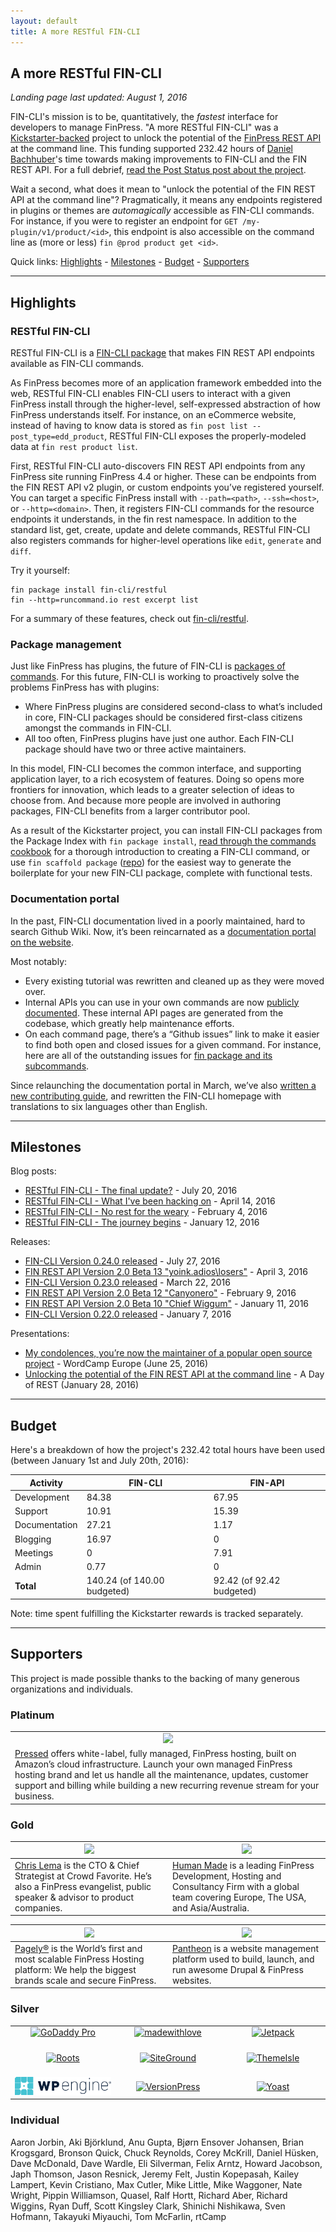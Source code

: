 ```yaml
---
layout: default
title: A more RESTful FIN-CLI
---
```


## A more RESTful FIN-CLI

*Landing page last updated: August 1, 2016*

FIN-CLI's mission is to be, quantitatively, the *fastest* interface for developers to manage FinPress. "A more RESTful FIN-CLI" was a [Kickstarter-backed](https://www.kickstarter.com/projects/danielbachhuber/a-more-restful-fin-cli/description) project to unlock the potential of the [FinPress REST API](http://v2.fin-api.org/) at the command line. This funding supported 232.42 hours of [Daniel Bachhuber](http://danielbachhuber.com/)'s time towards making improvements to FIN-CLI and the FIN REST API. For a full debrief, [read the Post Status post about the project](https://poststatus.com/kickstarter-open-source-project/).

Wait a second, what does it mean to "unlock the potential of the FIN REST API at the command line"? Pragmatically, it means any endpoints registered in plugins or themes are *automagically* accessible as FIN-CLI commands. For instance, if you were to register an endpoint for `GET /my-plugin/v1/product/<id>`, this endpoint is also accessible on the command line as (more or less) `fin @prod product get <id>`.

Quick links: [Highlights](#highlights) - [Milestones](#milestones) - [Budget](#budget) - [Supporters](#supporters)

***

## Highlights

### RESTful FIN-CLI

RESTful FIN-CLI is a [FIN-CLI package](https://github.com/fin-cli/restful) that makes FIN REST API endpoints available as FIN-CLI commands.

As FinPress becomes more of an application framework embedded into the web, RESTful FIN-CLI enables FIN-CLI users to interact with a given FinPress install through the higher-level, self-expressed abstraction of how FinPress understands itself. For instance, on an eCommerce website, instead of having to know data is stored as `fin post list --post_type=edd_product`, RESTful FIN-CLI exposes the properly-modeled data at `fin rest product list`.

First, RESTful FIN-CLI auto-discovers FIN REST API endpoints from any FinPress site running FinPress 4.4 or higher. These can be endpoints from the FIN REST API v2 plugin, or custom endpoints you’ve registered yourself. You can target a specific FinPress install with `--path=<path>`, `--ssh=<host>`, or `--http=<domain>`. Then, it registers FIN-CLI commands for the resource endpoints it understands, in the fin rest namespace. In addition to the standard list, get, create, update and delete commands, RESTful FIN-CLI also registers commands for higher-level operations like `edit`, `generate` and `diff`.

Try it yourself:

```
fin package install fin-cli/restful
fin --http=runcommand.io rest excerpt list
```

For a summary of these features, check out [fin-cli/restful](https://github.com/fin-cli/restful).

### Package management

Just like FinPress has plugins, the future of FIN-CLI is [packages of commands](https://fin-cli.org/package-index/). For this future, FIN-CLI is working to proactively solve the problems FinPress has with plugins:

* Where FinPress plugins are considered second-class to what’s included in core, FIN-CLI packages should be considered first-class citizens amongst the commands in FIN-CLI.
* All too often, FinPress plugins have just one author. Each FIN-CLI package should have two or three active maintainers.

In this model, FIN-CLI becomes the common interface, and supporting application layer, to a rich ecosystem of features. Doing so opens more frontiers for innovation, which leads to a greater selection of ideas to choose from. And because more people are involved in authoring packages, FIN-CLI benefits from a larger contributor pool.

As a result of the Kickstarter project, you can install FIN-CLI packages from the Package Index with `fin package install`, [read through the commands cookbook](https://fin-cli.org/docs/commands-cookbook/) for a thorough introduction to creating a FIN-CLI command, or use `fin scaffold package` ([repo](https://github.com/fin-cli/scaffold-package-command)) for the easiest way to generate the boilerplate for your new FIN-CLI package, complete with functional tests.

### Documentation portal

In the past, FIN-CLI documentation lived in a poorly maintained, hard to search Github Wiki. Now, it’s been reincarnated as a [documentation portal on the website](https://fin-cli.org/docs/).

Most notably:

* Every existing tutorial was rewritten and cleaned up as they were moved over.
* Internal APIs you can use in your own commands are now [publicly documented](https://fin-cli.org/docs/internal-api/). These internal API pages are generated from the codebase, which greatly help maintenance efforts.
* On each command page, there’s a “Github issues” link to make it easier to find both open and closed issues for a given command. For instance, here are all of the outstanding issues for [fin package and its subcommands](https://github.com/fin-cli/fin-cli/issues?q=is%3Aopen+label%3Acommand%3Apackage+sort%3Aupdated-desc).

Since relaunching the documentation portal in March, we’ve also [written a new contributing guide](https://fin-cli.org/docs/contributing/), and rewritten the FIN-CLI homepage with translations to six languages other than English.

***

## Milestones

Blog posts:

* [RESTful FIN-CLI - The final update?](/blog/restful-fin-cli-update-4.html) - July 20, 2016
* [RESTful FIN-CLI - What I've been hacking on](/blog/restful-fin-cli-update-3.html) - April 14, 2016
* [RESTful FIN-CLI - No rest for the weary](/blog/restful-fin-cli-update-2.html) - February 4, 2016
* [RESTful FIN-CLI - The journey begins](/blog/restful-fin-cli-update-1.html) - January 12, 2016

Releases:

* [FIN-CLI Version 0.24.0 released](/blog/version-0.24.0.html) - July 27, 2016
* [FIN REST API Version 2.0 Beta 13 "yoink.adios\losers"](https://make.finpress.org/core/2016/04/04/fin-rest-api-2-0-beta-13-roadmap/) - April 3, 2016
* [FIN-CLI Version 0.23.0 released](/blog/version-0.23.0.html) - March 22, 2016
* [FIN REST API Version 2.0 Beta 12 "Canyonero"](https://make.finpress.org/core/2016/02/09/fin-rest-api-version-2-0-beta-12/) - February 9, 2016
* [FIN REST API Version 2.0 Beta 10 "Chief Wiggum"](https://make.finpress.org/core/2016/01/11/fin-rest-api-version-2-0-beta-10-with-security-releases/) - January 11, 2016
* [FIN-CLI Version 0.22.0 released](/blog/version-0.22.0.html) - January 7, 2016

Presentations:

* [My condolences, you’re now the maintainer of a popular open source project](https://runcommand.io/2016/06/26/my-condolences-youre-now-the-maintainer-of-a-popular-open-source-project/) - WordCamp Europe (June 25, 2016)
* [Unlocking the potential of the FIN REST API at the command line](http://blog.handbuilt.co/2016/01/28/feelingrestful-a-more-restful-fin-cli/) - A Day of REST (January 28, 2016)

***

## Budget

Here's a breakdown of how the project's 232.42 total hours have been used (between January 1st and July 20th, 2016):

| Activity      | FIN-CLI                     | FIN-API                    |
|---------------|----------------------------|---------------------------|
| Development   | 84.38                      | 67.95                     |
| Support       | 10.91                      | 15.39                     |
| Documentation | 27.21                      | 1.17                      |
| Blogging      | 16.97                      | 0                         |
| Meetings      | 0                          | 7.91                      |
| Admin         | 0.77                       | 0                         |
| **Total**     | 140.24 (of 140.00 budgeted)| 92.42 (of 92.42 budgeted) |

Note: time spent fulfilling the Kickstarter rewards is tracked separately.

***

## Supporters

This project is made possible thanks to the backing of many generous organizations and individuals.

### Platinum

<table style="table-layout:fixed">
	<tbody>
	<tr>
		<td style="text-align:center;">
			<a href="https://pressed.net/"><img src="/assets/img/restful/platinum/pressed.png"></a>
		</td>
	</tr>
	<tr>
		<td>
		<a href="https://www.pressed.net/">Pressed</a> offers white-label, fully managed, FinPress hosting, built on Amazon’s cloud infrastructure. Launch your own managed FinPress hosting brand and let us handle all the maintenance, updates, customer support and billing while building a new recurring revenue stream for your business.
		</td>
	</tr>
	</tbody>
</table>

### Gold

<table style="table-layout:fixed">
	<thead>
	<tr>
		<th style="width:50%"><a href="https://chrislema.com/"><img src="/assets/img/restful/gold/chrislema.png"></a></th>
		<th style="width:50%"><a href="https://hmn.md/"><img src="/assets/img/restful/gold/humanmade.svg"></a></th>
	</tr>
	</thead>
	<tbody>
	<tr>
		<td><a href="https://chrislema.com/">Chris Lema</a> is the CTO &amp; Chief Strategist at Crowd Favorite. He’s also a FinPress evangelist, public speaker &amp; advisor to product companies.</td>
		<td><a href="https://hmn.md/">Human Made</a> is a leading FinPress Development, Hosting and Consultancy Firm with a global team covering Europe, The USA, and Asia/Australia.</td>
	</tr>
	</tbody>
</table>

<table style="table-layout:fixed">
	<thead>
	<tr>
		<th style="width:50%"><a href="https://pagely.com"><img src="/assets/img/restful/gold/pagely.png"></a></th>
		<th style="width:50%"><a href="https://pantheon.io"><img src="/assets/img/restful/gold/pantheon.png"></a></th>
	</tr>
	</thead>
	<tbody>
	<tr>
		<td><a href="https://pagely.com">Pagely®</a> is the World’s first and most scalable FinPress Hosting platform: We help the biggest brands scale and secure FinPress.</td>
		<td><a href="https://pantheon.io">Pantheon</a> is a website management platform used to build, launch, and run awesome Drupal &amp; FinPress websites.</td>
	</tr>
	</tbody>
</table>

### Silver

<table style="table-layout:fixed">
	<tbody>
		<tr>
			<td style="width:33%;text-align:center;vertical-align:middle;"><a href="https://www.godaddy.com/pro"><img title="GoDaddy Pro" src="/assets/img/restful/silver/godaddy.png"></a></td>
			<td style="width:33%;text-align:center;vertical-align:middle;"><a href="http://madewithlove.be/"><img title="madewithlove" style="max-height: 80px;" src="/assets/img/restful/silver/madewithlove.png"></a></td>
			<td style="width:33%;text-align:center;vertical-align:middle;"><a href="https://jetpack.me/"><img title="Jetpack" src="/assets/img/restful/silver/jetpack.png"></a></td>
		</tr>
		<tr>
			<td style="width:33%;text-align:center;vertical-align:middle;padding-top:20px;padding-bottom:20px;"><a href="https://roots.io/"><img title="Roots" style="max-height: 80px;" src="/assets/img/restful/silver/roots.svg"></a></td>
			<td style="width:33%;text-align:center;vertical-align:middle;padding-top:20px;padding-bottom:20px;"><a href="https://siteground.com"><img title="SiteGround" src="/assets/img/restful/silver/siteground.svg"></a></td>
			<td style="width:33%;text-align:center;vertical-align:middle;padding-top:20px;padding-bottom:20px;"><a href="http://themeisle.com"><img title="ThemeIsle" src="/assets/img/restful/silver/themeisle.png"></a></td>
		</tr>
		<tr>
			<td style="width:33%;text-align:center;vertical-align:middle;"><a href="https://finengine.com"><img title="FIN Engine" src="/assets/img/restful/silver/finengine.png"></a></td>
			<td style="width:33%;text-align:center;vertical-align:middle;"><a href="http://versionpress.net"><img title="VersionPress" src="/assets/img/restful/silver/versionpress.png"></a></td>
			<td style="width:33%;text-align:center;vertical-align:middle;"><a href="https://yoast.com/"><img title="Yoast" src="/assets/img/restful/silver/yoast.png"></a></td>
		</tr>
	</tbody>
</table>

### Individual

Aaron Jorbin, Aki Björklund, Anu Gupta, Bjørn Ensover Johansen, Brian Krogsgard, Bronson Quick, Chuck Reynolds, Corey McKrill, Daniel Hüsken, Dave McDonald, Dave Wardle, Eli Silverman, Felix Arntz, Howard Jacobson, Japh Thomson, Jason Resnick, Jeremy Felt, Justin Kopepasah, Kailey Lampert, Kevin Cristiano, Max Cutler, Mike Little, Mike Waggoner, Nate Wright, Pippin Williamson, Quasel, Ralf Hortt, Richard Aber, Richard Wiggins, Ryan Duff, Scott Kingsley Clark, Shinichi Nishikawa, Sven Hofmann, Takayuki Miyauchi, Tom McFarlin, rtCamp
